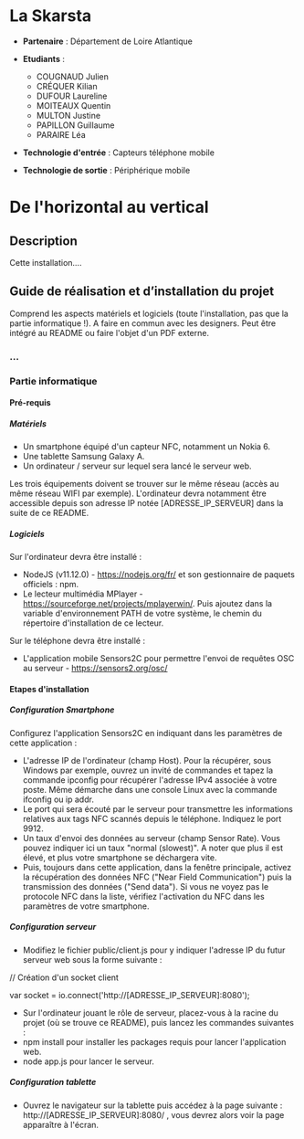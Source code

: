 # La Skarsta

- **Partenaire** : Département de Loire Atlantique

- **Etudiants** : 
	- COUGNAUD Julien
	- CRÉQUER Kilian
	- DUFOUR Laureline
	- MOITEAUX Quentin
	- MULTON Justine
	- PAPILLON Guillaume
	- PARAIRE Léa

- **Technologie d'entrée** : Capteurs téléphone mobile

- **Technologie de sortie** : Périphérique mobile

  

# De l'horizontal au vertical

## Description

Cette installation….

## Guide de réalisation et d’installation du projet

Comprend les aspects matériels et logiciels (toute l'installation, pas que la partie informatique !). A faire en commun avec les designers. Peut être intégré au README ou faire l'objet d'un PDF externe.

### ...


### Partie informatique

#### Pré-requis

##### Matériels

- Un smartphone équipé d'un capteur NFC, notamment un Nokia 6.
- Une tablette Samsung Galaxy A.
- Un ordinateur / serveur sur lequel sera lancé le serveur web.
	
Les trois équipements doivent se trouver sur le même réseau (accès au même réseau WIFI par exemple). L'ordinateur devra notamment être accessible depuis son adresse IP notée [ADRESSE_IP_SERVEUR] dans la suite de ce README.

##### Logiciels

Sur l'ordinateur devra être installé : 
- NodeJS (v11.12.0) - https://nodejs.org/fr/ et son gestionnaire de paquets officiels : npm.
- Le lecteur multimédia MPlayer - https://sourceforge.net/projects/mplayerwin/. Puis ajoutez dans la variable d'environnement PATH de votre système, le chemin du répertoire d'installation de ce lecteur.
	
Sur le téléphone devra être installé :
- L'application mobile Sensors2C pour permettre l'envoi de requêtes OSC au serveur - https://sensors2.org/osc/

#### Etapes d'installation

##### Configuration Smartphone
Configurez l'application Sensors2C en indiquant dans les paramètres de cette application :
- L'adresse IP de l'ordinateur (champ Host). Pour la récupérer, sous Windows par exemple, ouvrez un invité de commandes et tapez la commande ipconfig pour récupérer l'adresse IPv4 associée à votre poste. Même démarche dans une console Linux avec la commande ifconfig ou ip addr.
- Le port qui sera écouté par le serveur pour transmettre les informations relatives aux tags NFC scannés depuis le téléphone. Indiquez le port 9912.
- Un taux d'envoi des données au serveur (champ Sensor Rate). Vous pouvez indiquer ici un taux "normal (slowest)". A noter que plus il est élevé, et plus votre smartphone se déchargera vite.
- Puis, toujours dans cette application, dans la fenêtre principale, activez la récupération des données NFC ("Near Field Communication") puis la transmission des données ("Send data"). Si vous ne voyez pas le protocole NFC dans la liste, vérifiez l'activation du NFC dans les paramètres de votre smartphone. 
		
##### Configuration serveur

- Modifiez le fichier public/client.js pour y indiquer l'adresse IP du futur serveur web sous la forme suivante :

// Création d'un socket client

var socket = io.connect('http://[ADRESSE_IP_SERVEUR]:8080');

- Sur l'ordinateur jouant le rôle de serveur, placez-vous à la racine du projet (où se trouve ce README), puis lancez les commandes suivantes : 
- npm install pour installer les packages requis pour lancer l'application web.
- node app.js pour lancer le serveur.
	
	
##### Configuration tablette
- Ouvrez le navigateur sur la tablette puis accédez à la page suivante : http://[ADRESSE_IP_SERVEUR]:8080/ , vous devrez alors voir la page apparaître à l'écran.
